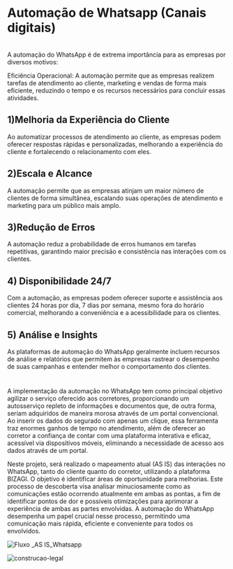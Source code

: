 <!DOCTYPE html>
<html>
<head>
<body> 
<h1>Automação de Whatsapp (Canais digitais)</h1>
<br>
A automação do WhatsApp é de extrema importância para as empresas por diversos motivos:

Eficiência Operacional: A automação permite que as empresas realizem tarefas de atendimento ao cliente, marketing e vendas de forma mais eficiente, reduzindo o tempo e os recursos necessários para concluir essas atividades.

## 1)Melhoria da Experiência do Cliente
Ao automatizar processos de atendimento ao cliente, as empresas podem oferecer respostas rápidas e personalizadas, melhorando a experiência do cliente e fortalecendo o relacionamento com eles.

## 2)Escala e Alcance
A automação permite que as empresas atinjam um maior número de clientes de forma simultânea, escalando suas operações de atendimento e marketing para um público mais amplo.

## 3)Redução de Erros
A automação reduz a probabilidade de erros humanos em tarefas repetitivas, garantindo maior precisão e consistência nas interações com os clientes.

## 4) Disponibilidade 24/7
Com a automação, as empresas podem oferecer suporte e assistência aos clientes 24 horas por dia, 7 dias por semana, mesmo fora do horário comercial, melhorando a conveniência e a acessibilidade para os clientes.

## 5) Análise e Insights
As plataformas de automação do WhatsApp geralmente incluem recursos de análise e relatórios que permitem às empresas rastrear o desempenho de suas campanhas e entender melhor o comportamento dos clientes.
#
A implementação da automação no WhatsApp tem como principal objetivo agilizar o serviço oferecido aos corretores, proporcionando um autosserviço repleto de informações e documentos que, de outra forma, seriam adquiridos de maneira morosa através de um portal convencional. Ao inserir os dados do segurado com apenas um clique, essa ferramenta traz enormes ganhos de tempo no atendimento, além de oferecer ao corretor a confiança de contar com uma plataforma interativa e eficaz, acessível via dispositivos móveis, eliminando a necessidade de acesso aos dados através de um portal.

Neste projeto, será realizado o mapeamento atual (AS IS) das interações no WhatsApp, tanto do cliente quanto do corretor, utilizando a plataforma BIZAGI. O objetivo é identificar áreas de oportunidade para melhorias. Este processo de descoberta visa analisar minuciosamente como as comunicações estão ocorrendo atualmente em ambas as pontas, a fim de identificar pontos de dor e possíveis otimizações para aprimorar a experiência de ambas as partes envolvidas. A automação do WhatsApp desempenha um papel crucial nesse processo, permitindo uma comunicação mais rápida, eficiente e conveniente para todos os envolvidos.


![Fluxo _AS IS_Whatsapp](https://github.com/BertaT2C/Fluxograma_Automacao_Whatsapp_Chatbot/assets/99225701/30c02780-a816-4a48-9896-a1e93f761825)


![construcao-legal](https://github.com/BertaT2C/Fluxograma_Automacao_Whatsapp_Chatbot/assets/99225701/14938dc2-5216-46d8-a5c7-0827f8b8e5d8)

  </body>
  </html>
